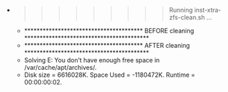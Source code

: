 * >>>>>>>>> Running inst-xtra-zfs-clean.sh ...
  * ***************************************  BEFORE cleaning  *****************************************
  * ***************************************  AFTER cleaning  *****************************************
  * Solving E: You don't have enough free space in /var/cache/apt/archives/.
  * Disk size = 6616028K. Space Used = -1180472K. Runtime = 00:00:00:02.
